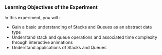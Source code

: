 ### Learning Objectives of the Experiment

In this experiment, you will :

  -  Gain a basic understanding of Stacks and Queues as an abstract data type
  -  Understand stack and queue operations and associated time complexity through interactive animations
  - Understand applications of Stacks and Queues


